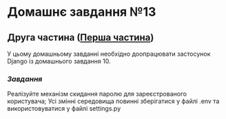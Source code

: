 # **Домашнє завдання №13**


## Друга частина  ([Перша частина](https://github.com/Martizia/HW_13_REST_API_python_web))

У цьому домашньому завданні необхідно доопрацювати застосунок Django із домашнього завдання 10.

### _Завдання_

Реалізуйте механізм скидання паролю для зареєстрованого користувача;
Усі змінні середовища повинні зберігатися у файлі .env та використовуватися у файлі settings.py
